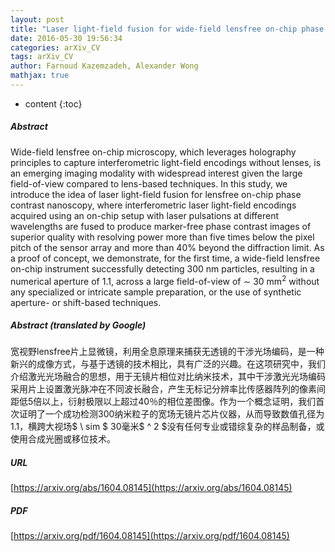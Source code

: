 ```yaml
---
layout: post
title: "Laser light-field fusion for wide-field lensfree on-chip phase contrast nanoscopy"
date: 2016-05-30 19:56:34
categories: arXiv_CV
tags: arXiv_CV
author: Farnoud Kazemzadeh, Alexander Wong
mathjax: true
---
```


* content
{:toc}

##### Abstract
Wide-field lensfree on-chip microscopy, which leverages holography principles to capture interferometric light-field encodings without lenses, is an emerging imaging modality with widespread interest given the large field-of-view compared to lens-based techniques. In this study, we introduce the idea of laser light-field fusion for lensfree on-chip phase contrast nanoscopy, where interferometric laser light-field encodings acquired using an on-chip setup with laser pulsations at different wavelengths are fused to produce marker-free phase contrast images of superior quality with resolving power more than five times below the pixel pitch of the sensor array and more than 40% beyond the diffraction limit. As a proof of concept, we demonstrate, for the first time, a wide-field lensfree on-chip instrument successfully detecting 300 nm particles, resulting in a numerical aperture of 1.1, across a large field-of-view of $\sim$ 30 mm$^2$ without any specialized or intricate sample preparation, or the use of synthetic aperture- or shift-based techniques.

##### Abstract (translated by Google)
宽视野lensfree片上显微镜，利用全息原理来捕获无透镜的干涉光场编码，是一种新兴的成像方式，与基于透镜的技术相比，具有广泛的兴趣。在这项研究中，我们介绍激光光场融合的思想，用于无镜片相位对比纳米技术，其中干涉激光光场编码采用片上设置激光脉冲在不同波长融合，产生无标记分辨率比传感器阵列的像素间距低5倍以上，衍射极限以上超过40％的相位差图像。作为一个概念证明，我们首次证明了一个成功检测300纳米粒子的宽场无镜片芯片仪器，从而导致数值孔径为1.1，横跨大视场$ \ sim $ 30毫米$ ^ 2 $没有任何专业或错综复杂的样品制备，或使用合成光圈或移位技术。

##### URL
[https://arxiv.org/abs/1604.08145](https://arxiv.org/abs/1604.08145)

##### PDF
[https://arxiv.org/pdf/1604.08145](https://arxiv.org/pdf/1604.08145)


